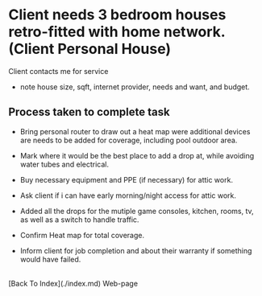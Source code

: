 # Client needs 3 bedroom houses retro-fitted with home network. (Client Personal House) 

Client contacts me for service

-  note house size, sqft, internet provider, needs and want, and budget.

## Process taken to complete task

- Bring personal router to draw out a heat map were additional devices are needs to be added for coverage, including pool outdoor area.

- Mark where it would be the best place to add a drop at, while avoiding water tubes and electrical. 

- Buy necessary equipment and PPE (if necessary) for attic work.

- Ask client if i can have early morning/night access for attic work.

- Added all the drops for the  mutiple game consoles, kitchen, rooms, tv, as well as a switch to handle traffic.

- Confirm Heat map for total coverage. 

- Inform client for job completion and about their warranty if something would have failed.

<br/>
[Back To Index](./index.md) Web-page
